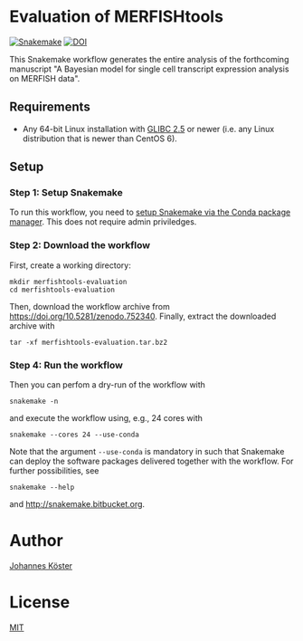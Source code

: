 # Evaluation of MERFISHtools

[![Snakemake](https://img.shields.io/badge/snakemake-≥3.10.1-brightgreen.svg)](http://snakemake.bitbucket.org)
[![DOI](https://zenodo.org/badge/DOI/10.5281/zenodo.752340.svg)](https://doi.org/10.5281/zenodo.752340)

This Snakemake workflow generates the entire analysis of the forthcoming manuscript
"A Bayesian model for single cell transcript expression analysis on MERFISH data".

## Requirements

* Any 64-bit Linux installation with [GLIBC 2.5](http://unix.stackexchange.com/a/120381) or newer (i.e. any Linux distribution that is newer than CentOS 6).

## Setup

### Step 1: Setup Snakemake

To run this workflow, you need to
[setup Snakemake via the Conda package manager](http://snakemake.readthedocs.io/en/latest/getting_started/installation.html#installation-via-conda).
This does not require admin priviledges.

### Step 2: Download the workflow

First, create a working directory:

    mkdir merfishtools-evaluation
    cd merfishtools-evaluation

Then, download the workflow archive from https://doi.org/10.5281/zenodo.752340.
Finally, extract the downloaded archive with

    tar -xf merfishtools-evaluation.tar.bz2

### Step 4: Run the workflow

Then you can perfom a dry-run of the workflow with

    snakemake -n

and execute the workflow using, e.g., 24 cores with

    snakemake --cores 24 --use-conda

Note that the argument `--use-conda` is mandatory in such that Snakemake
can deploy the software packages delivered together with the workflow.
For further possibilities, see

    snakemake --help

and http://snakemake.bitbucket.org.

# Author

[Johannes Köster](http://johanneskoester.bitbucket.org)

# License

[MIT](LICENSE.md)
